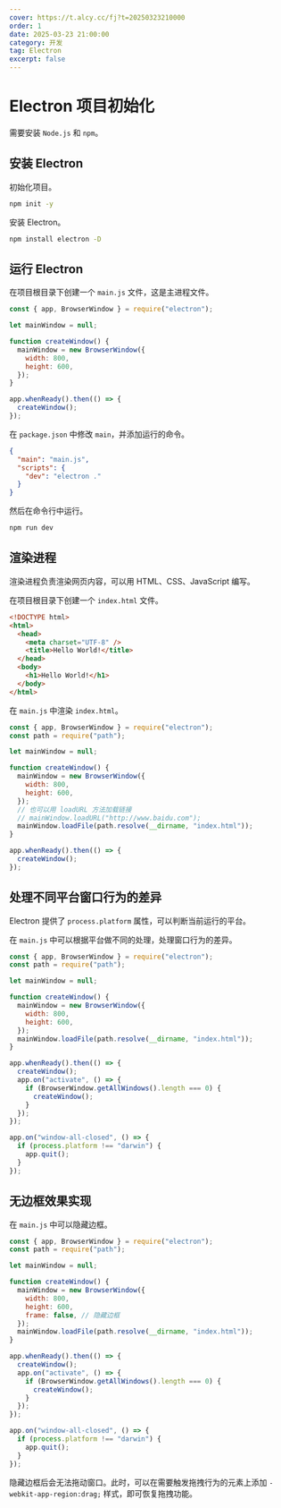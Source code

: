 ```yaml
---
cover: https://t.alcy.cc/fj?t=20250323210000
order: 1
date: 2025-03-23 21:00:00
category: 开发
tag: Electron
excerpt: false
---
```


# Electron 项目初始化

需要安装 `Node.js` 和 `npm`。

## 安装 Electron

初始化项目。

```sh
npm init -y
```

安装 Electron。

```sh
npm install electron -D
```

## 运行 Electron

在项目根目录下创建一个 `main.js` 文件，这是主进程文件。

```js
const { app, BrowserWindow } = require("electron");

let mainWindow = null;

function createWindow() {
  mainWindow = new BrowserWindow({
    width: 800,
    height: 600,
  });
}

app.whenReady().then(() => {
  createWindow();
});
```

在 `package.json` 中修改 `main`，并添加运行的命令。

```json
{
  "main": "main.js",
  "scripts": {
    "dev": "electron ."
  }
}
```

然后在命令行中运行。

```sh
npm run dev
```

## 渲染进程

渲染进程负责渲染网页内容，可以用 HTML、CSS、JavaScript 编写。

在项目根目录下创建一个 `index.html` 文件。

```html
<!DOCTYPE html>
<html>
  <head>
    <meta charset="UTF-8" />
    <title>Hello World!</title>
  </head>
  <body>
    <h1>Hello World!</h1>
  </body>
</html>
```

在 `main.js` 中渲染 `index.html`。

```js
const { app, BrowserWindow } = require("electron");
const path = require("path");

let mainWindow = null;

function createWindow() {
  mainWindow = new BrowserWindow({
    width: 800,
    height: 600,
  });
  // 也可以用 loadURL 方法加载链接
  // mainWindow.loadURL("http://www.baidu.com");
  mainWindow.loadFile(path.resolve(__dirname, "index.html"));
}

app.whenReady().then(() => {
  createWindow();
});
```

## 处理不同平台窗口行为的差异

Electron 提供了 `process.platform` 属性，可以判断当前运行的平台。

在 `main.js` 中可以根据平台做不同的处理，处理窗口行为的差异。

```javascript
const { app, BrowserWindow } = require("electron");
const path = require("path");

let mainWindow = null;

function createWindow() {
  mainWindow = new BrowserWindow({
    width: 800,
    height: 600,
  });
  mainWindow.loadFile(path.resolve(__dirname, "index.html"));
}

app.whenReady().then(() => {
  createWindow();
  app.on("activate", () => {
    if (BrowserWindow.getAllWindows().length === 0) {
      createWindow();
    }
  });
});

app.on("window-all-closed", () => {
  if (process.platform !== "darwin") {
    app.quit();
  }
});
```

## 无边框效果实现

在 `main.js` 中可以隐藏边框。

```javascript
const { app, BrowserWindow } = require("electron");
const path = require("path");

let mainWindow = null;

function createWindow() {
  mainWindow = new BrowserWindow({
    width: 800,
    height: 600,
    frame: false, // 隐藏边框
  });
  mainWindow.loadFile(path.resolve(__dirname, "index.html"));
}

app.whenReady().then(() => {
  createWindow();
  app.on("activate", () => {
    if (BrowserWindow.getAllWindows().length === 0) {
      createWindow();
    }
  });
});

app.on("window-all-closed", () => {
  if (process.platform !== "darwin") {
    app.quit();
  }
});
```

隐藏边框后会无法拖动窗口。此时，可以在需要触发拖拽行为的元素上添加 `-webkit-app-region:drag;` 样式，即可恢复拖拽功能。